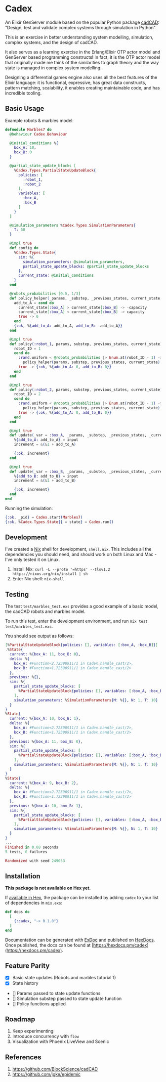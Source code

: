 # Cadex

An Elixir GenServer module based on the popular Python package [cadCAD](https://cadcad.org): "Design, test and validate complex systems through simulation in Python".

This is an exercise in better understanding system modelling, simulation, complex systems, and the design of cadCAD. 

It also serves as a learning exercise in the Erlang/Elixir OTP actor model and GenServer based programming constructs! In fact, it is the OTP actor model that originally made me think of the similarities to graph theory and the way state is managed in complex system modelling.

Designing a differential games engine also uses all the best features of the Elixir language: it is functional, expressive, has great data constructs, pattern matching, scalability, it enables creating maintainable code, and has incredible tooling.

## Basic Usage

Example robots & marbles model:

```elixir
defmodule Marbles7 do
  @behaviour Cadex.Behaviour

  @initial_conditions %{
    box_A: 10,
    box_B: 0
  }

  @partial_state_update_blocks [
    %Cadex.Types.PartialStateUpdateBlock{
      policies: [
        :robot_1,
        :robot_2
      ],
      variables: [
        :box_A,
        :box_B
      ]
    }
  ]

  @simulation_parameters %Cadex.Types.SimulationParameters{
    T: 50
  }

  @impl true
  def config do
    %Cadex.Types.State{
      sim: %{
        simulation_parameters: @simulation_parameters,
        partial_state_update_blocks: @partial_state_update_blocks
      },
      current_state: @initial_conditions
    }
  end

  @robots_probabilities [0.5, 1/3]
  def policy_helper(_params, _substep, _previous_states, current_state, capacity \\ 1) do
    add_to_A = cond do
      current_state[:box_A] > current_state[:box_B] -> -capacity
      current_state[:box_A] < current_state[:box_B] -> capacity
      true -> 0
    end
    {:ok, %{add_to_A: add_to_A, add_to_B: -add_to_A}}
  end

  @impl true
  def policy(:robot_1, params, substep, previous_states, current_state) do
    robot_ID = 1
    cond do
      :rand.uniform < @robots_probabilities |> Enum.at(robot_ID - 1) ->
        policy_helper(params, substep, previous_states, current_state)
      true -> {:ok, %{add_to_A: 0, add_to_B: 0}}
    end
  end

  @impl true
  def policy(:robot_2, params, substep, previous_states, current_state) do
    robot_ID = 2
    cond do
      :rand.uniform < @robots_probabilities |> Enum.at(robot_ID - 1) ->
        policy_helper(params, substep, previous_states, current_state)
      true -> {:ok, %{add_to_A: 0, add_to_B: 0}}
    end
  end

  @impl true
  def update(_var = :box_A, _params, _substep, _previous_states, _current_state, input) do
    %{add_to_A: add_to_A} = input
    increment = &(&1 + add_to_A)

    {:ok, increment}
  end

  @impl true
  def update(_var = :box_B, _params, _substep, _previous_states, _current_state, input) do
    %{add_to_B: add_to_B} = input
    increment = &(&1 + add_to_B)

    {:ok, increment}
  end
end
```

Running the simulation:

```elixir
{:ok, _pid} = Cadex.start(Marbles7)
{:ok, %Cadex.Types.State{} = state} = Cadex.run()
```

## Development

I've created a [Nix](https://nixos.org/nix/) shell for development, `shell.nix`. This includes all the dependencies you should need, and should work on both Linux and Mac - I've only tested it on Linux.

1. Install Nix: `curl -L --proto '=https' --tlsv1.2 https://nixos.org/nix/install | sh`
2. Enter Nix shell: `nix-shell`

## Testing

The test `test/marbles_test.exs` provides a good example of a basic model, the cadCAD robots and marbles model.

To run this test, enter the development environment, and run `mix test test/marbles_test.exs`.

You should see output as follows:

```elixir
[%PartialStateUpdateBlock{policies: [], variables: [:box_A, :box_B]}]
.%State{
  current: %{box_A: 11, box_B: 0},
  delta: %{
    box_A: #Function<2.72390911/1 in Cadex.handle_cast/2>,
    box_B: #Function<1.72390911/1 in Cadex.handle_cast/2>
  },
  previous: %{},
  sim: %{
    partial_state_update_blocks: [
      %PartialStateUpdateBlock{policies: [], variables: [:box_A, :box_B]}
    ],
    simulation_parameters: %SimulationParameters{M: %{}, N: 1, T: 10}
  }
}
%State{
  current: %{box_A: 10, box_B: 1},
  delta: %{
    box_A: #Function<2.72390911/1 in Cadex.handle_cast/2>,
    box_B: #Function<1.72390911/1 in Cadex.handle_cast/2>
  },
  previous: %{box_A: 11, box_B: 0},
  sim: %{
    partial_state_update_blocks: [
      %PartialStateUpdateBlock{policies: [], variables: [:box_A, :box_B]}
    ],
    simulation_parameters: %SimulationParameters{M: %{}, N: 1, T: 10}
  }
}
%State{
  current: %{box_A: 9, box_B: 2},
  delta: %{
    box_A: #Function<2.72390911/1 in Cadex.handle_cast/2>,
    box_B: #Function<1.72390911/1 in Cadex.handle_cast/2>
  },
  previous: %{box_A: 10, box_B: 1},
  sim: %{
    partial_state_update_blocks: [
      %PartialStateUpdateBlock{policies: [], variables: [:box_A, :box_B]}
    ],
    simulation_parameters: %SimulationParameters{M: %{}, N: 1, T: 10}
  }
}
...
Finished in 0.08 seconds
5 tests, 0 failures

Randomized with seed 249053
```

## Installation

**This package is not available on Hex yet.**

If [available in Hex](https://hex.pm/docs/publish), the package can be installed
by adding `cadex` to your list of dependencies in `mix.exs`:

```elixir
def deps do
  [
    {:cadex, "~> 0.1.0"}
  ]
end
```

Documentation can be generated with [ExDoc](https://github.com/elixir-lang/ex_doc)
and published on [HexDocs](https://hexdocs.pm). Once published, the docs can
be found at [https://hexdocs.pm/cadex](https://hexdocs.pm/cadex).

## Feature Parity

- [X] Basic state updates (Robots and marbles tutorial 1)
- [X] State history
- [] Params passed to state update functions
- [] Simulation substep passed to state update function
- [] Policy functions applied

## Roadmap

1. Keep experimenting
2. Introduce concurrency with `flow`
3. Visualization with Phoenix LiveView and Scenic

## References

1. https://github.com/BlockScience/cadCAD
2. https://github.com/jgke/epidemic

